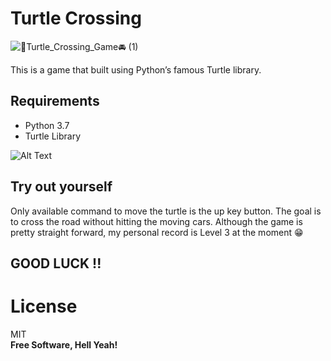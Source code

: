 <h1 class="code-line" data-line-start=0 data-line-end=1 ><a id="Turtle_Crossing_0"></a>Turtle Crossing</h1>

![🐢_Turtle_Crossing_Game_🚘 (1)](https://user-images.githubusercontent.com/55702254/187083172-62ce2ce2-4550-4266-86fe-d4992221f712.png)


<p class="has-line-data" data-line-start="4" data-line-end="5">This is a game that built using Python’s famous Turtle library.</p>
<h2 class="code-line" data-line-start=6 data-line-end=7 ><a id="Requirements_6"></a>Requirements</h2>
<ul>
<li class="has-line-data" data-line-start="8" data-line-end="9">Python 3.7</li>
<li class="has-line-data" data-line-start="9" data-line-end="10">Turtle Library</li>
</ul>
<p class="has-line-data" data-line-start="13" data-line-end="15"><img src="https://img.shields.io/static/v1?label=Python&amp;message=main.py&amp;color=green" alt=""><br>
<img src="https://media.giphy.com/media/SwQVHhPvV9E7qVavsC/giphy.gif" alt="Alt Text"></p>
<h2 class="code-line" data-line-start=18 data-line-end=19 ><a id="Try_out_yourself_18"></a>Try out yourself</h2>
<p class="has-line-data" data-line-start="20" data-line-end="21">Only available command to move the turtle is the up key button. The goal is to cross the road without hitting the moving cars. Although the game is pretty straight forward, my personal record is Level 3 at the moment 😁</p>
<h2 class="code-line" data-line-start=22 data-line-end=23 ><a id="GOOD_LUCK__22"></a>GOOD LUCK !!</h2>




<h1 class="code-line" data-line-start=30 data-line-end=31 ><a id="License_30"></a>License</h1>
<p class="has-line-data" data-line-start="32" data-line-end="34">MIT<br>
<strong>Free Software, Hell Yeah!</strong></p>
